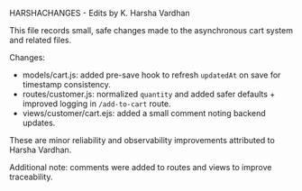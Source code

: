 HARSHACHANGES - Edits by K. Harsha Vardhan

This file records small, safe changes made to the asynchronous cart system and related files.

Changes:
- models/cart.js: added pre-save hook to refresh `updatedAt` on save for timestamp consistency.
- routes/customer.js: normalized `quantity` and added safer defaults + improved logging in `/add-to-cart` route.
- views/customer/cart.ejs: added a small comment noting backend updates.

These are minor reliability and observability improvements attributed to Harsha Vardhan.

Additional note: comments were added to routes and views to improve traceability.
